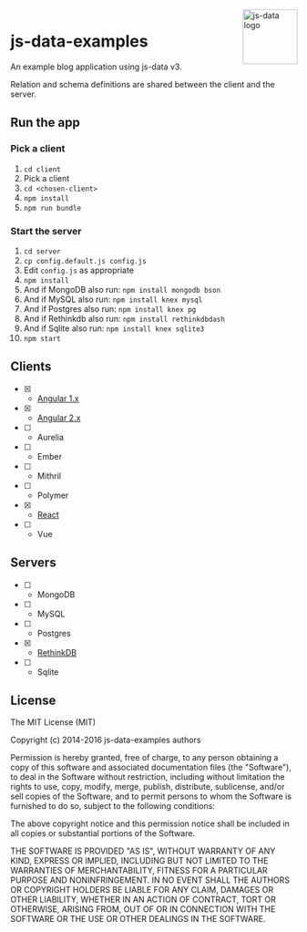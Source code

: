 <img src="https://raw.githubusercontent.com/js-data/js-data/master/js-data.png" alt="js-data logo" title="js-data" align="right" width="96" height="96" />

# js-data-examples

An example blog application using js-data v3.

Relation and schema definitions are shared between the client and the server.

## Run the app

### Pick a client

1. `cd client`
1. Pick a client
1. `cd <chosen-client>`
1. `npm install`
1. `npm run bundle`

### Start the server

1. `cd server`
1. `cp config.default.js config.js`
1. Edit `config.js` as appropriate
1. `npm install`
  1. And if MongoDB also run: `npm install mongodb bson`
  1. And if MySQL also run: `npm install knex mysql`
  1. And if Postgres also run: `npm install knex pg`
  1. And if Rethinkdb also run: `npm install rethinkdbdash`
  1. And if Sqlite also run: `npm install knex sqlite3`
1. `npm start`

## Clients

- [x] - [Angular 1.x](https://github.com/js-data/js-data-examples/tree/master/client/angular1)
- [x] - [Angular 2.x](https://github.com/js-data/js-data-examples/tree/master/client/angular2)
- [ ] - Aurelia
- [ ] - Ember
- [ ] - Mithril
- [ ] - Polymer
- [x] - [React](https://github.com/js-data/js-data-examples/tree/master/client/react)
- [ ] - Vue

## Servers

- [ ] - MongoDB
- [ ] - MySQL
- [ ] - Postgres
- [x] - [RethinkDB](https://github.com/js-data/js-data-examples/tree/master/server/rethinkdb)
- [ ] - Sqlite

## License

The MIT License (MIT)

Copyright (c) 2014-2016 js-data-examples authors

Permission is hereby granted, free of charge, to any person obtaining a copy
of this software and associated documentation files (the "Software"), to deal
in the Software without restriction, including without limitation the rights
to use, copy, modify, merge, publish, distribute, sublicense, and/or sell
copies of the Software, and to permit persons to whom the Software is
furnished to do so, subject to the following conditions:

The above copyright notice and this permission notice shall be included in all
copies or substantial portions of the Software.

THE SOFTWARE IS PROVIDED "AS IS", WITHOUT WARRANTY OF ANY KIND, EXPRESS OR
IMPLIED, INCLUDING BUT NOT LIMITED TO THE WARRANTIES OF MERCHANTABILITY,
FITNESS FOR A PARTICULAR PURPOSE AND NONINFRINGEMENT. IN NO EVENT SHALL THE
AUTHORS OR COPYRIGHT HOLDERS BE LIABLE FOR ANY CLAIM, DAMAGES OR OTHER
LIABILITY, WHETHER IN AN ACTION OF CONTRACT, TORT OR OTHERWISE, ARISING FROM,
OUT OF OR IN CONNECTION WITH THE SOFTWARE OR THE USE OR OTHER DEALINGS IN THE
SOFTWARE.
